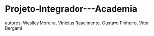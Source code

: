 # Projeto-Integrador---Academia
autores: Weslley Moreira, Vinicius Nascimento, Gustavo Pinheiro, Vitor Bergami
